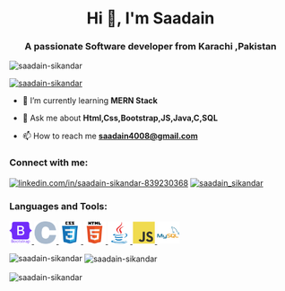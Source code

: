 <h1 align="center">Hi 👋, I'm Saadain</h1>
<h3 align="center">A passionate Software developer from Karachi ,Pakistan</h3>

<p align="left"> <img src="https://komarev.com/ghpvc/?username=saadain-sikandar&label=Profile%20views&color=0e75b6&style=flat" alt="saadain-sikandar" /> </p>

<p align="left"> <a href="https://github.com/ryo-ma/github-profile-trophy"><img src="https://github-profile-trophy.vercel.app/?username=saadain-sikandar" alt="saadain-sikandar" /></a> </p>

- 🌱 I’m currently learning **MERN Stack**

- 💬 Ask me about **Html,Css,Bootstrap,JS,Java,C,SQL**

- 📫 How to reach me **saadain4008@gmail.com**

<h3 align="left">Connect with me:</h3>
<p align="left">
<a href="https://in/saadain-sikandar-839230368" target="blank"><img align="center" src="https://raw.githubusercontent.com/rahuldkjain/github-profile-readme-generator/master/src/images/icons/Social/linked-in-alt.svg" alt="linkedin.com/in/saadain-sikandar-839230368" height="30" width="40" /></a>
<a href="https://instagram.com/saadain_sikandar" target="blank"><img align="center" src="https://raw.githubusercontent.com/rahuldkjain/github-profile-readme-generator/master/src/images/icons/Social/instagram.svg" alt="saadain_sikandar" height="30" width="40" /></a>
</p>

<h3 align="left">Languages and Tools:</h3>
<p align="left"> <a href="https://getbootstrap.com" target="_blank" rel="noreferrer"> <img src="https://raw.githubusercontent.com/devicons/devicon/master/icons/bootstrap/bootstrap-plain-wordmark.svg" alt="bootstrap" width="40" height="40"/> </a> <a href="https://www.cprogramming.com/" target="_blank" rel="noreferrer"> <img src="https://raw.githubusercontent.com/devicons/devicon/master/icons/c/c-original.svg" alt="c" width="40" height="40"/> </a> <a href="https://www.w3schools.com/css/" target="_blank" rel="noreferrer"> <img src="https://raw.githubusercontent.com/devicons/devicon/master/icons/css3/css3-original-wordmark.svg" alt="css3" width="40" height="40"/> </a> <a href="https://www.w3.org/html/" target="_blank" rel="noreferrer"> <img src="https://raw.githubusercontent.com/devicons/devicon/master/icons/html5/html5-original-wordmark.svg" alt="html5" width="40" height="40"/> </a> <a href="https://www.java.com" target="_blank" rel="noreferrer"> <img src="https://raw.githubusercontent.com/devicons/devicon/master/icons/java/java-original.svg" alt="java" width="40" height="40"/> </a> <a href="https://developer.mozilla.org/en-US/docs/Web/JavaScript" target="_blank" rel="noreferrer"> <img src="https://raw.githubusercontent.com/devicons/devicon/master/icons/javascript/javascript-original.svg" alt="javascript" width="40" height="40"/> </a> <a href="https://www.mysql.com/" target="_blank" rel="noreferrer"> <img src="https://raw.githubusercontent.com/devicons/devicon/master/icons/mysql/mysql-original-wordmark.svg" alt="mysql" width="40" height="40"/> </a> </p>

<p><img align="left" src="https://github-readme-stats.vercel.app/api/top-langs?username=saadain-sikandar&show_icons=true&locale=en&layout=compact" alt="saadain-sikandar" /></p>

<p>&nbsp;<img align="center" src="https://github-readme-stats.vercel.app/api?username=saadain-sikandar&show_icons=true&locale=en" alt="saadain-sikandar" /></p>

<p><img align="center" src="https://github-readme-streak-stats.herokuapp.com/?user=saadain-sikandar&" alt="saadain-sikandar" /></p>
